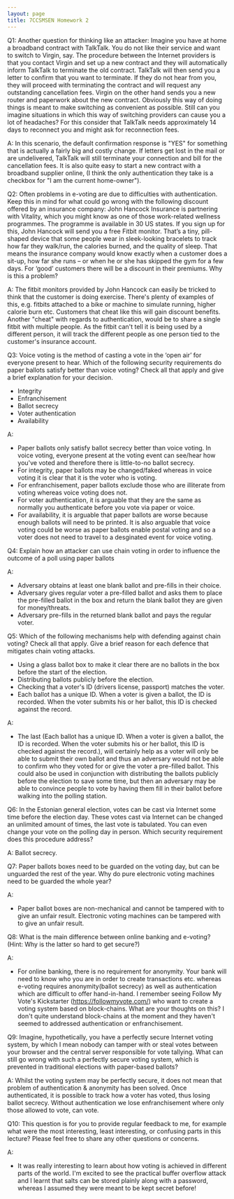 ```yaml
---
layout: page
title: 7CCSMSEN Homework 2
---
```


Q1: Another question for thinking like an attacker: Imagine you have at home a broadband contract with TalkTalk. You do not like their service and want to switch to Virgin, say. The procedure between the Internet providers is that you contact Virgin and set up a new contract and they will automatically inform TalkTalk to terminate the old contract. TalkTalk will then send you a letter to confirm that you want to terminate. If they do not hear from you, they will proceed with terminating the contract and will request any outstanding cancellation fees. Virgin on the other hand sends you a new router and paperwork about the new contract. Obviously this way of doing things is meant to make switching as convenient as possible.
Still can you imagine situations in which this way of switching providers can cause you a lot of headaches? For this consider that TalkTalk needs approximately 14 days to reconnect you and might ask for reconnection fees.

A: In this scenario, the default confirmation response is "YES" for something that is actually a fairly big and costly change. If letters get lost in the mail or are undelivered, TalkTalk will still terminate your connection and bill for the cancellation fees. It is also quite easy to start a new contract with a broadband supplier online, (I think the only authentication they take is a checkbox for "I am the current home-owner").


Q2: Often problems in e-voting are due to difficulties with authentication. Keep this in mind for what could go wrong with the following discount offered by an insurance company: John Hancock Insurance is partnering with Vitality, which you might know as one of those work-related wellness programmes. The programme is available in 30 US states. If you sign up for this, John Hancock will send you a free Fitbit monitor. That’s a tiny, pill-shaped device that some people wear in sleek-looking bracelets to track how far they walk/run, the calories burned, and the quality of sleep. That means the insurance company would know exactly when a
customer does a sit-up, how far she runs – or when he or she has skipped the gym for a few days. For ‘good’ customers there will be a discount in their premiums. Why is this a problem?

A: The fitbit monitors provided by John Hancock can easily be tricked to think that the customer is doing exercise. There's plenty of examples of this, e.g. fitbits attached to a bike or machine to simulate running, higher calorie burn etc. Customers that cheat like this will gain discount benefits. Another "cheat" with regards to authentication, would be to share a single fitbit with multiple people. As the fitbit can't tell it is being used by a different person, it will track the different people as one person tied to the customer's insurance account.


Q3: Voice voting is the method of casting a vote in the ‘open air’ for everyone present to hear. Which of the following security requirements do paper ballots satisfy better than voice voting? Check all that apply and give a brief explanation for your decision.

 - Integrity
 - Enfranchisement
 - Ballot secrecy
 - Voter authentication
 - Availability

A:
 - Paper ballots only satisfy ballot secrecy better than voice voting. In voice voting, everyone present at the voting event can see/hear how you've voted and therefore there is little-to-no ballot secrecy.
 - For integrity, paper ballots may be changed/faked whereas in voice voting it is clear that it is the voter who is voting.
 - For enfranchisement, paper ballots exclude those who are illiterate from voting whereas voice voting does not.
 - For voter authentication, it is arguable that they are the same as normally you authenticate before you vote via paper or voice.
 - For availability, it is arguable that paper ballots are worse because enough ballots will need to be printed. It is also arguable that voice voting could be worse as paper ballots enable postal voting and so a voter does not need to travel to a desginated event for voice voting.



Q4: Explain how an attacker can use chain voting in order to influence the outcome of a poll using paper ballots

A:
 - Adversary obtains at least one blank ballot and pre-fills in their choice.
 - Adversary gives regular voter a pre-filled ballot and asks them to place the pre-filled ballot in the box and return the blank ballot they are given for money/threats.
 - Adversary pre-fills in the returned blank ballot and pays the regular voter.



Q5: Which of the following mechanisms help with defending against chain voting? Check all that apply. Give a brief reason for each defence that mitigates chain voting attacks.

 - Using a glass ballot box to make it clear there are no ballots in the box before the start of the election.
 - Distributing ballots publicly before the election.
 - Checking that a voter's ID (drivers license, passport) matches the voter.
 - Each ballot has a unique ID. When a voter is given a ballot, the ID is recorded. When the voter submits his or her ballot, this ID is checked against the record.

A:

 - The last (Each ballot has a unique ID. When a voter is given a ballot, the ID is recorded. When the voter submits his or her ballot, this ID is checked against the record.), will certainly help as a voter will only be able to submit their own ballot and thus an adversary would not be able to confirm who they voted for or give the voter a pre-filled ballot. This could also be used in conjunction with distributing the ballots publicly before the election to save some time, but then an adversary may be able to convince people to vote by having them fill in their ballot before walking into the polling station.



Q6: In the Estonian general election, votes can be cast via Internet some time before the election day. These votes cast via Internet can be changed an unlimited amount of times, the last vote is tabulated. You can even change your vote on the polling day in person. Which security requirement does this procedure address?

A: Ballot secrecy.



Q7: Paper ballots boxes need to be guarded on the voting day, but can be unguarded the rest of the year. Why do pure electronic voting machines need to be guarded the whole year?

A:
 - Paper ballot boxes are non-mechanical and cannot be tampered with to give an unfair result. Electronic voting machines can be tampered with to give an unfair result.



Q8: What is the main difference between online banking and e-voting? (Hint: Why is the latter so hard to get secure?)

A:
 - For online banking, there is no requirement for anonymity. Your bank will need to know who you are in order to create transactions etc. whereas e-voting requires anonymity(ballot secrecy) as well as authentication which are difficult to offer hand-in-hand. I remember seeing Follow My Vote's Kickstarter (https://followmyvote.com/) who want to create a voting system based on block-chains. What are your thoughts on this? I don't quite understand block-chains at the moment and they haven't seemed to addressed authentication or enfranchisement.



Q9: Imagine, hypothetically, you have a perfectly secure Internet voting system, by which I mean nobody can tamper with or steal votes between your browser and the central server responsible for vote tallying. What can still go wrong with such a perfectly secure voting system, which is prevented in traditional elections with paper-based ballots?

A: Whilst the voting system may be perfectly secure, it does not mean that problem of authentication & anonymity has been solved. Once authenticated, it is possible to track how a voter has voted, thus losing ballot secrecy. Without authentication we lose enfranchisement where only those allowed to vote, can vote.



Q10: This question is for you to provide regular feedback to me, for example what were the most interesting, least interesting, or confusing parts in this lecture? Please feel free to share any other questions or concerns.

A:
 - It was really interesting to learn about how voting is achieved in different parts of the world. I'm excited to see the practical buffer overflow attack and I learnt that salts can be stored plainly along with a password, whereas I assumed they were meant to be kept secret before!
